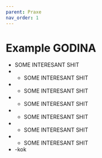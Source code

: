 ```yaml
---
parent: Praxe
nav_order: 1
---
```

# Example GODINA
- SOME INTERESANT SHIT
- - SOME INTERESANT SHIT
- - SOME INTERESANT SHIT
- - SOME INTERESANT SHIT
- - SOME INTERESANT SHIT
- - SOME INTERESANT SHIT
- - SOME INTERESANT SHIT
- -kok
